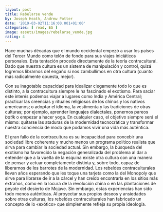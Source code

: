 ```yaml
---
layout: post
title: Rebelarse vende
by: Joseph Heath, Andrew Potter
date: '2019-03-02T11:16:00.001+01:00'
categories: [ read, ES ]
image: assets/images/rebelarse_vende.jpg
rating: 4
---
```


Hace muchas décadas que el mundo occidental empezó a usar los países del Tercer Mundo como telón de fondo para sus viajes iniciáticos personales. Esta tentación procede directamente de la teoría contracultural. Dado que nuestra cultura es un sistema de manipulación y control, quizá logremos librarnos del engaño si nos zambullimos en otra cultura (cuanto más radicalmente opuesta, mejor).

Con su inagotable capacidad para idealizar ciegamente todo lo que es distinto, a la contracultura siempre le ha fascinado el exotismo. Para saciar este interés podemos viajar a lugares como India y América Central; practicar las creencias y rituales religiosos de los chinos y los nativos americanos; o adoptar el idioma, la vestimenta y las tradiciones de otras culturas; por ejemplo, aprender lenguajes dialectales, ponernos pareos *batik* o empezar a hacer yoga. En cualquier caso, el objetivo siempre será el mismo: quitarse las ataduras de la modernidad tecnocrática y transformar nuestra conciencia de modo que podamos vivir una vida más auténtica.

El gran fallo de la contracultura es su incapacidad para concebir una sociedad libre coherente y mucho menos un programa político realista que sirva para cambiar la sociedad actual. Sin embargo, la búsqueda del exotismo ha favorecido la negación generalizada del problema al dar a entender que a la vuelta de la esquina existe otra cultura con una manera de pensar y actuar completamente distinta y, sobre todo, capaz de liberarnos de los barrotes de la modernidad. Los rebeldes contraculturales llevan años esperando que les toque una tarjeta como la del Monopoly que sirve para librarse de ir a la cárcel y han creído encontrarla en los sitios más extraños, como en la locura de la revolución china o en las plantaciones de peyote del desierto de Mojave. Sin embargo, estas experiencias han sido todo menos auténticas. Al proyectar sus propios deseos y ansiedades sobre otras culturas, los rebeldes contraculturales han fabricado un concepto de lo «exótico» que simplemente refleja su propia ideología.
